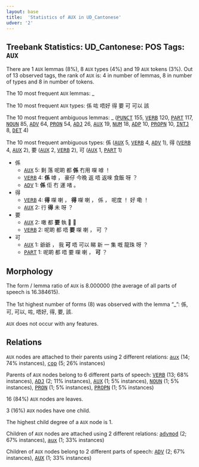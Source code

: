 ```yaml
---
layout: base
title:  'Statistics of AUX in UD_Cantonese'
udver: '2'
---
```


## Treebank Statistics: UD_Cantonese: POS Tags: `AUX`

There are 1 `AUX` lemmas (8%), 8 `AUX` types (4%) and 19 `AUX` tokens (3%).
Out of 13 observed tags, the rank of `AUX` is: 4 in number of lemmas, 8 in number of types and 8 in number of tokens.

The 10 most frequent `AUX` lemmas: _

The 10 most frequent `AUX` types:  係 咗 唔好 得 要 可 可以 該

The 10 most frequent ambiguous lemmas: _ (<tt><a href="yue-pos-PUNCT.html">PUNCT</a></tt> 155, <tt><a href="yue-pos-VERB.html">VERB</a></tt> 120, <tt><a href="yue-pos-PART.html">PART</a></tt> 117, <tt><a href="yue-pos-NOUN.html">NOUN</a></tt> 85, <tt><a href="yue-pos-ADV.html">ADV</a></tt> 64, <tt><a href="yue-pos-PRON.html">PRON</a></tt> 54, <tt><a href="yue-pos-ADJ.html">ADJ</a></tt> 26, <tt><a href="yue-pos-AUX.html">AUX</a></tt> 19, <tt><a href="yue-pos-NUM.html">NUM</a></tt> 18, <tt><a href="yue-pos-ADP.html">ADP</a></tt> 10, <tt><a href="yue-pos-PROPN.html">PROPN</a></tt> 10, <tt><a href="yue-pos-INTJ.html">INTJ</a></tt> 8, <tt><a href="yue-pos-DET.html">DET</a></tt> 4)

The 10 most frequent ambiguous types:  係 (<tt><a href="yue-pos-AUX.html">AUX</a></tt> 5, <tt><a href="yue-pos-VERB.html">VERB</a></tt> 4, <tt><a href="yue-pos-ADV.html">ADV</a></tt> 1), 得 (<tt><a href="yue-pos-VERB.html">VERB</a></tt> 4, <tt><a href="yue-pos-AUX.html">AUX</a></tt> 2), 要 (<tt><a href="yue-pos-AUX.html">AUX</a></tt> 2, <tt><a href="yue-pos-VERB.html">VERB</a></tt> 2), 可 (<tt><a href="yue-pos-AUX.html">AUX</a></tt> 1, <tt><a href="yue-pos-PART.html">PART</a></tt> 1)


* 係
  * <tt><a href="yue-pos-AUX.html">AUX</a></tt> 5: 剩 落 呢啲 都 <b>係</b> 冇用 㗎 嘑 ！
  * <tt><a href="yue-pos-VERB.html">VERB</a></tt> 4: <b>係</b> 嘑 ， 豪仔 今晚 返 唔 返唻 食飯 呀 ？
  * <tt><a href="yue-pos-ADV.html">ADV</a></tt> 1: <b>係</b> 佢 冇 運 啫 。
* 得
  * <tt><a href="yue-pos-VERB.html">VERB</a></tt> 4: <b>得</b> 㗎 喇 ， <b>得</b> 㗎 喇 ， 係 ， 呢度 ！ 好 嘞 ！
  * <tt><a href="yue-pos-AUX.html">AUX</a></tt> 2: 行 <b>得</b> 未 呀 ？
* 要
  * <tt><a href="yue-pos-AUX.html">AUX</a></tt> 2: 噉 都 <b>要</b> 執  ！
  * <tt><a href="yue-pos-VERB.html">VERB</a></tt> 2: 呢啲 都 唔 <b>要</b> 㗎 喇 ， 可 ？
* 可
  * <tt><a href="yue-pos-AUX.html">AUX</a></tt> 1: 爺爺 ， 我 <b>可</b> 唔 可以 睇 新 一 集 嘅 龍珠 呀 ？
  * <tt><a href="yue-pos-PART.html">PART</a></tt> 1: 呢啲 都 唔 要 㗎 喇 ， <b>可</b> ？

## Morphology

The form / lemma ratio of `AUX` is 8.000000 (the average of all parts of speech is 16.384615).

The 1st highest number of forms (8) was observed with the lemma “_”: 係, 可, 可以, 咗, 唔好, 得, 要, 該.

`AUX` does not occur with any features.


## Relations

`AUX` nodes are attached to their parents using 2 different relations: <tt><a href="yue-dep-aux.html">aux</a></tt> (14; 74% instances), <tt><a href="yue-dep-cop.html">cop</a></tt> (5; 26% instances)

Parents of `AUX` nodes belong to 6 different parts of speech: <tt><a href="yue-pos-VERB.html">VERB</a></tt> (13; 68% instances), <tt><a href="yue-pos-ADJ.html">ADJ</a></tt> (2; 11% instances), <tt><a href="yue-pos-AUX.html">AUX</a></tt> (1; 5% instances), <tt><a href="yue-pos-NOUN.html">NOUN</a></tt> (1; 5% instances), <tt><a href="yue-pos-PRON.html">PRON</a></tt> (1; 5% instances), <tt><a href="yue-pos-PROPN.html">PROPN</a></tt> (1; 5% instances)

16 (84%) `AUX` nodes are leaves.

3 (16%) `AUX` nodes have one child.

The highest child degree of a `AUX` node is 1.

Children of `AUX` nodes are attached using 2 different relations: <tt><a href="yue-dep-advmod.html">advmod</a></tt> (2; 67% instances), <tt><a href="yue-dep-aux.html">aux</a></tt> (1; 33% instances)

Children of `AUX` nodes belong to 2 different parts of speech: <tt><a href="yue-pos-ADV.html">ADV</a></tt> (2; 67% instances), <tt><a href="yue-pos-AUX.html">AUX</a></tt> (1; 33% instances)

